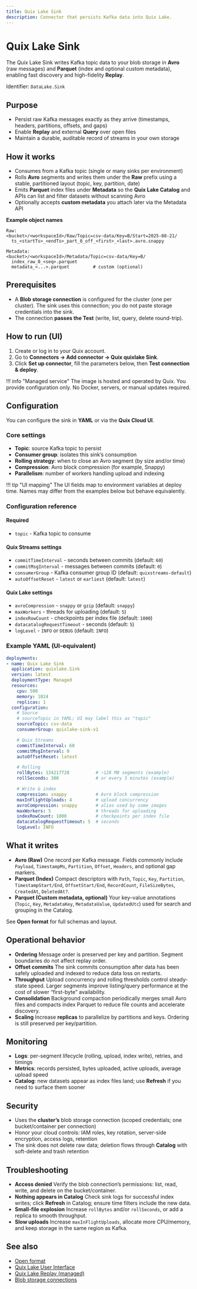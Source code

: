 ```yaml
---
title: Quix Lake Sink
description: Connector that persists Kafka data into Quix Lake.
---
```


# Quix Lake Sink

The Quix Lake Sink writes Kafka topic data to your blob storage in **Avro** (raw messages) and **Parquet** (index and optional custom metadata), enabling fast discovery and high-fidelity **Replay**.

Identifier: `DataLake.Sink`

## Purpose

* Persist raw Kafka messages exactly as they arrive (timestamps, headers, partitions, offsets, and gaps)
* Enable **Replay** and external **Query** over open files
* Maintain a durable, auditable record of streams in your own storage

## How it works

* Consumes from a Kafka topic (single or many sinks per environment)
* Rolls **Avro** segments and writes them under the **Raw** prefix using a stable, partitioned layout (topic, key, partition, date)
* Emits **Parquet** index files under **Metadata** so the **Quix Lake Catalog** and APIs can list and filter datasets without scanning Avro
* Optionally accepts **custom metadata** you attach later via the Metadata API

**Example object names**

```text
Raw:
<bucket>/<workspaceId>/Raw/Topic=csv-data/Key=B/Start=2025-08-21/
  ts_<startTs>_<endTs>_part_0_off_<first>_<last>.avro.snappy

Metadata:
<bucket>/<workspaceId>/Metadata/Topic=csv-data/Key=B/
  index_raw_0_<seq>.parquet
  metadata_<...>.parquet         # custom (optional)
```

## Prerequisites

* A **Blob storage connection** is configured for the cluster (one per cluster).
  The sink uses this connection; you do not paste storage credentials into the sink.
* The connection **passes the Test** (write, list, query, delete round-trip).

## How to run (UI)

1. Create or log in to your Quix account.
2. Go to **Connectors → Add connector → Quix quixlake Sink**.
3. Click **Set up connector**, fill the parameters below, then **Test connection & deploy**.

!!! info "Managed service"
    The image is hosted and operated by Quix. You provide configuration only. No Docker, servers, or manual updates required.

## Configuration

You can configure the sink in **YAML** or via the **Quix Cloud UI**.

### Core settings

* **Topic**: source Kafka topic to persist
* **Consumer group**: isolates this sink’s consumption
* **Rolling strategy**: when to close an Avro segment (by size and/or time)
* **Compression**: Avro block compression (for example, Snappy)
* **Parallelism**: number of workers handling upload and indexing

!!! tip "UI mapping"
    The UI fields map to environment variables at deploy time. Names may differ from the examples below but behave equivalently.

### Configuration reference

#### Required

* `topic` - Kafka topic to consume

#### Quix Streams settings

* `commitTimeInterval` - seconds between commits (default: `60`)
* `commitMsgInterval` - messages between commits (default: `0`)
* `consumerGroup` - Kafka consumer group ID (default: `quixstreams-default`)
* `autoOffsetReset` - `latest` or `earliest` (default: `latest`)

#### Quix Lake settings

* `avroCompression` - `snappy` or `gzip` (default: `snappy`)
* `maxWorkers` - threads for uploading (default: `5`)
* `indexRowCount` - checkpoints per index file (default: `1000`)
* `datacatalogRequestTimeout` - seconds (default: `5`)
* `logLevel` - `INFO` or `DEBUG` (default: `INFO`)

### Example YAML (UI-equivalent)

```yaml
deployments:
- name: Quix Lake Sink
  application: quixlake.Sink
  version: latest
  deploymentType: Managed
  resources:
    cpu: 500
    memory: 1024
    replicas: 1
  configuration:
    # Source
    # sourceTopic in YAML; UI may label this as "topic"
    sourceTopic: csv-data
    consumerGroup: quixlake-sink-v1

    # Quix Streams
    commitTimeInterval: 60
    commitMsgInterval: 0
    autoOffsetReset: latest

    # Rolling
    rollBytes: 134217728          # ~128 MB segments (example)
    rollSeconds: 300              # or every 5 minutes (example)

    # Write & index
    compression: snappy           # Avro block compression
    maxInFlightUploads: 4         # upload concurrency
    avroCompression: snappy       # alias used by some images
    maxWorkers: 5                 # threads for uploading
    indexRowCount: 1000           # checkpoints per index file
    datacatalogRequestTimeout: 5  # seconds
    logLevel: INFO
```

## What it writes

* **Avro (Raw)**
  One record per Kafka message. Fields commonly include `Payload`, `TimestampMs`, `Partition`, `Offset`, `Headers`, and optional gap markers.
* **Parquet (Index)**
  Compact descriptors with `Path`, `Topic`, `Key`, `Partition`, `TimestampStart/End`, `OffsetStart/End`, `RecordCount`, `FileSizeBytes`, `CreatedAt`, `DeletedAt?`.
* **Parquet (Custom metadata, optional)**
  Your key–value annotations (`Topic`, `Key`, `MetadataKey`, `MetadataValue`, `UpdatedUtc`) used for search and grouping in the Catalog.

See **Open format** for full schemas and layout.

## Operational behavior

* **Ordering**
  Message order is preserved per key and partition. Segment boundaries do not affect replay order.
* **Offset commits**
  The sink commits consumption after data has been safely uploaded and indexed to reduce data loss on restarts.
* **Throughput**
  Upload concurrency and rolling thresholds control steady-state speed. Larger segments improve listing/query performance at the cost of slower “first-byte” availability.
* **Consolidation**
  Background compaction periodically merges small Avro files and compacts index Parquet to reduce file counts and accelerate discovery.
* **Scaling**
  Increase **replicas** to parallelize by partitions and keys. Ordering is still preserved per key/partition.

## Monitoring

* **Logs**: per-segment lifecycle (rolling, upload, index write), retries, and timings
* **Metrics**: records persisted, bytes uploaded, active uploads, average upload speed
* **Catalog**: new datasets appear as index files land; use **Refresh** if you need to surface them sooner

## Security

* Uses the **cluster’s** blob storage connection (scoped credentials; one bucket/container per connection)
* Honor your cloud controls: IAM roles, key rotation, server-side encryption, access logs, retention
* The sink does not delete raw data; deletion flows through **Catalog** with soft-delete and trash retention

## Troubleshooting

* **Access denied**
  Verify the blob connection’s permissions: list, read, write, and delete on the bucket/container.
* **Nothing appears in Catalog**
  Check sink logs for successful index writes; click **Refresh** in Catalog; ensure time filters include the new data.
* **Small-file explosion**
  Increase `rollBytes` and/or `rollSeconds`, or add a replica to smooth throughput.
* **Slow uploads**
  Increase `maxInFlightUploads`, allocate more CPU/memory, and keep storage in the same region as Kafka.

## See also

* [Open format](../quixlake/open-format.md)
* [Quix Lake User Interface](../quixlake/user-interface.md)
* [Quix Lake Replay (managed)](./replay.md)
* [Blob storage connections](../../deploy/blob-storage.md)
